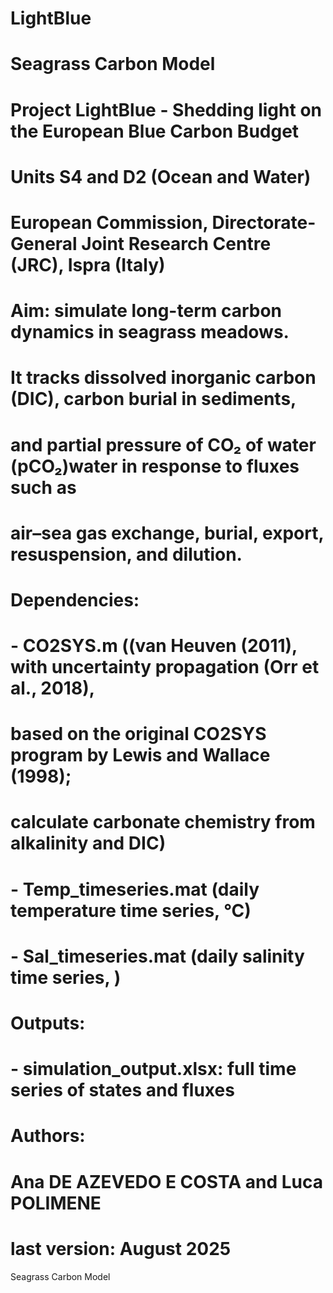 # LightBlue
# Seagrass Carbon Model
#
# Project LightBlue - Shedding light on the European Blue Carbon Budget
# Units S4 and D2 (Ocean and Water)
# European Commission, Directorate-General Joint Research Centre (JRC), Ispra (Italy)
#
# Aim: simulate long-term carbon dynamics in seagrass meadows.
#   It tracks dissolved inorganic carbon (DIC), carbon burial in sediments,
#   and partial pressure of CO₂ of water (pCO₂)water in response to fluxes such as
#   air–sea gas exchange, burial, export, resuspension, and dilution.
#
# Dependencies:
#   - CO2SYS.m ((van Heuven (2011), with uncertainty propagation (Orr et al., 2018),
#     based on the original CO2SYS program by Lewis and Wallace (1998);
#     calculate carbonate chemistry from alkalinity and DIC)
#   - Temp_timeseries.mat  (daily temperature time series, °C)
#   - Sal_timeseries.mat   (daily salinity time series, )
#
# Outputs:
#   - simulation_output.xlsx: full time series of states and fluxes
#
# Authors:
#   Ana DE AZEVEDO E COSTA and Luca POLIMENE
#   last version: August 2025
Seagrass Carbon Model
